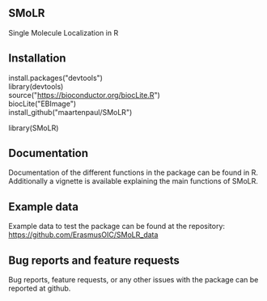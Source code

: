 ## SMoLR
Single Molecule Localization in R  

## Installation

install.packages("devtools")  
library(devtools)  
source("https://bioconductor.org/biocLite.R")  
biocLite("EBImage")  
install_github("maartenpaul/SMoLR")

library(SMoLR)  

## Documentation
Documentation of the different functions in the package can be found in R. Additionally a vignette is available explaining the main functions of SMoLR.


## Example data
Example data to test the package can be found at the repository: https://github.com/ErasmusOIC/SMoLR_data

## Bug reports and feature requests

Bug reports, feature requests, or any other issues with the package can be reported at github.
